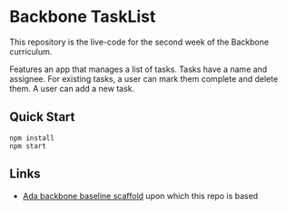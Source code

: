 # Backbone TaskList

This repository is the live-code for the second week of the Backbone curriculum.

Features an app that manages a list of tasks. Tasks have a name and assignee. For existing tasks, a user can mark them complete and delete them. A user can add a new task.

## Quick Start

```
npm install
npm start
```

## Links

- [Ada backbone baseline scaffold](https://github.com/AdaGold/backbone-baseline) upon which this repo is based
